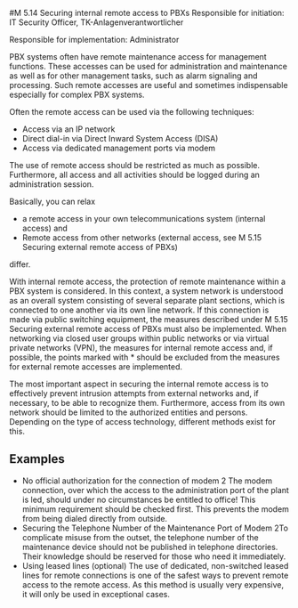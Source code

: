 #M 5.14 Securing internal remote access to PBXs
Responsible for initiation: IT Security Officer, TK-Anlagenverantwortlicher

Responsible for implementation: Administrator

PBX systems often have remote maintenance access for management functions. These accesses can be used for administration and maintenance as well as for other management tasks, such as alarm signaling and processing. Such remote accesses are useful and sometimes indispensable especially for complex PBX systems.

Often the remote access can be used via the following techniques:

* Access via an IP network
* Direct dial-in via Direct Inward System Access (DISA)
* Access via dedicated management ports via modem


The use of remote access should be restricted as much as possible. Furthermore, all access and all activities should be logged during an administration session.

Basically, you can relax

* a remote access in your own telecommunications system (internal access) and
* Remote access from other networks (external access, see M 5.15 Securing external remote access of PBXs)


differ.

With internal remote access, the protection of remote maintenance within a PBX system is considered. In this context, a system network is understood as an overall system consisting of several separate plant sections, which is connected to one another via its own line network. If this connection is made via public switching equipment, the measures described under M 5.15 Securing external remote access of PBXs must also be implemented. When networking via closed user groups within public networks or via virtual private networks (VPN), the measures for internal remote access and, if possible, the points marked with * should be excluded from the measures for external remote accesses are implemented.

The most important aspect in securing the internal remote access is to effectively prevent intrusion attempts from external networks and, if necessary, to be able to recognize them. Furthermore, access from its own network should be limited to the authorized entities and persons. Depending on the type of access technology, different methods exist for this.



## Examples 
* No official authorization for the connection of modem 2 The modem connection, over which the access to the administration port of the plant is led, should under no circumstances be entitled to office! This minimum requirement should be checked first. This prevents the modem from being dialed directly from outside.
* Securing the Telephone Number of the Maintenance Port of Modem 2To complicate misuse from the outset, the telephone number of the maintenance device should not be published in telephone directories. Their knowledge should be reserved for those who need it immediately.
* Using leased lines (optional) The use of dedicated, non-switched leased lines for remote connections is one of the safest ways to prevent remote access to the remote access. As this method is usually very expensive, it will only be used in exceptional cases.




